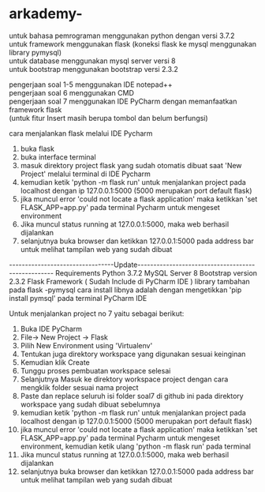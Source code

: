 # arkademy-

untuk bahasa pemrograman menggunakan python dengan versi 3.7.2  
untuk framework menggunakan flask (koneksi flask ke mysql menggunakan library pymysql)  
untuk database menggunakan mysql server versi 8  
untuk bootstrap menggunakan bootstrap versi 2.3.2

pengerjaan soal 1-5 menggunakan IDE notepad++  
pengerjaan soal 6 menggunakan CMD  
pengerjaan soal 7 menggunakan IDE PyCharm dengan memanfaatkan framework flask   
(untuk fitur Insert masih berupa tombol dan belum berfungsi)  

  cara menjalankan flask melalui IDE Pycharm
1. buka flask
2. buka interface terminal
3. masuk direktory project flask yang sudah otomatis dibuat saat 'New Project' melalui terminal di IDE Pycharm
4. kemudian ketik 'python -m flask run' untuk menjalankan project pada localhost dengan ip 127.0.0.1:5000 
(5000 merupakan port default flask)
5. jika muncul error 'could not locate a flask application' maka ketikkan 'set FLASK_APP=app.py' pada terminal Pycharm untuk mengeset environment
6. Jika muncul status running at 127.0.0.1:5000, maka web berhasil dijalankan
7. selanjutnya buka browser dan ketikkan 127.0.0.1:5000 pada address bar untuk melihat tampilan web yang sudah dibuat

---------------------------------Update---------------------------------------------------
Requirements
Python 3.7.2
MySQL Server 8
Bootstrap version 2.3.2
Flask Framework ( Sudah Include di PyCharm IDE )
library tambahan pada flask
-pymysql
cara install libnya adalah dengan mengetikkan 'pip install pymsql' pada terminal PyCharm IDE

Untuk menjalankan project no 7 yaitu sebagai berikut:
1. Buka IDE PyCharm
2. File-> New Project -> Flask
3. Pilih New Environment using 'Virtualenv'
4. Tentukan juga direktory workspace yang digunakan sesuai keinginan
5. Kemudian klik Create
6. Tunggu proses pembuatan workspace selesai
7. Selanjutnya Masuk ke direktory workspace project dengan cara mengklik folder sesuai nama project
8. Paste dan replace seluruh isi folder soal7 di github ini pada direktory workspace yang sudah dibuat sebelumnya
9. kemudian ketik 'python -m flask run' untuk menjalankan project pada localhost dengan ip 127.0.0.1:5000 
   (5000 merupakan port default flask)
10. jika muncul error 'could not locate a flask application' maka ketikkan 'set FLASK_APP=app.py' pada terminal Pycharm untuk mengeset       environment, kemudian ketik ulang 'python -m flask run' pada terminal
11. Jika muncul status running at 127.0.0.1:5000, maka web berhasil dijalankan
12. selanjutnya buka browser dan ketikkan 127.0.0.1:5000 pada address bar untuk melihat tampilan web yang sudah dibuat
